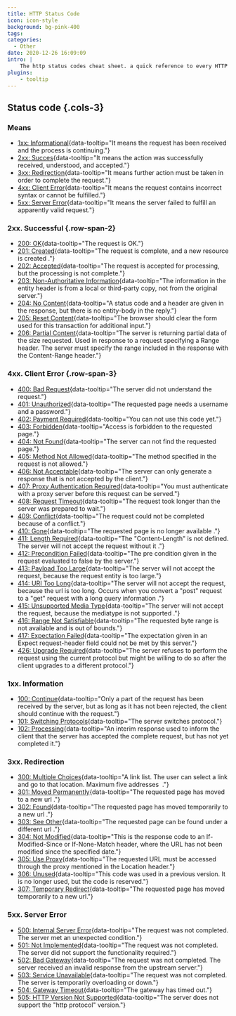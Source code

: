 ```yaml
---
title: HTTP Status Code
icon: icon-style
background: bg-pink-400
tags:
categories:
  - Other
date: 2020-12-26 16:09:09
intro: |
    The http status codes cheat sheet. a quick reference to every HTTP status code.
plugins:
    - tooltip
---
```


Status code {.cols-3}
-----------


### Means 

- [1xx: Informational](#){data-tooltip="It means the request has been received and the process is continuing."}
- [2xx: Succes](#){data-tooltip="It means the action was successfully received, understood, and accepted."}
- [3xx: Redirection](#){data-tooltip="It means further action must be taken in order to complete the request."}
- [4xx: Client Error](#){data-tooltip="It means the request contains incorrect syntax or cannot be fulfilled."}
- [5xx: Server Error](#){data-tooltip="It means the server failed to fulfill an apparently valid request."}



### 2xx. Successful {.row-span-2}
* [200: OK](https://tools.ietf.org/html/rfc7231#section-6.3.1){data-tooltip="The request is OK."}
* [201: Created](https://tools.ietf.org/html/rfc7231#section-6.3.2){data-tooltip="The request is complete, and a new resource is created ."}
* [202: Accepted](https://tools.ietf.org/html/rfc7231#section-6.3.3){data-tooltip="The request is accepted for processing, but the processing is not complete."}
* [203: Non-Authoritative Information](https://tools.ietf.org/html/rfc7231#section-6.3.4){data-tooltip="The information in the entity header is from a local or third-party copy, not from the original server."}
* [204: No Content](https://tools.ietf.org/html/rfc7231#section-6.3.5){data-tooltip="A status code and a header are given in the response, but there is no entity-body in the reply."}
* [205: Reset Content](https://tools.ietf.org/html/rfc7231#section-6.3.6){data-tooltip="The browser should clear the form used for this transaction for additional input."}
* [206: Partial Content](https://tools.ietf.org/html/rfc7233#section-4.1){data-tooltip="The server is returning partial data of the size requested. Used in response to a request specifying a Range header. The server must specify the range included in the response with the Content-Range header."}




### 4xx. Client Error   {.row-span-3}
* [400: Bad Request](https://tools.ietf.org/html/rfc7231#section-6.5.1){data-tooltip="The server did not understand the request."}
* [401: Unauthorized](https://tools.ietf.org/html/rfc7235#section-3.1){data-tooltip="The requested page needs a username and a password."}
* [402: Payment Required](https://tools.ietf.org/html/rfc7231#section-6.5.2){data-tooltip="You can not use this code yet."}
* [403: Forbidden](https://tools.ietf.org/html/rfc7231#section-6.5.3){data-tooltip="Access is forbidden to the requested page."}
* [404: Not Found](https://tools.ietf.org/html/rfc7231#section-6.5.4){data-tooltip="The server can not find the requested page."}
* [405: Method Not Allowed](https://tools.ietf.org/html/rfc7231#section-6.5.5){data-tooltip="The method specified in the request is not allowed."}
* [406: Not Acceptable](https://tools.ietf.org/html/rfc7231#section-6.5.6){data-tooltip="The server can only generate a response that is not accepted by the client."}
* [407: Proxy Authentication Required](https://tools.ietf.org/html/rfc7235#section-3.2){data-tooltip="You must authenticate with a proxy server before this request can be served."}
* [408: Request Timeout](https://tools.ietf.org/html/rfc7231#section-6.5.7){data-tooltip="The request took longer than the server was prepared to wait."}
* [409: Conflict](https://tools.ietf.org/html/rfc7231#section-6.5.8){data-tooltip="The request could not be completed because of a conflict."}
* [410: Gone](https://tools.ietf.org/html/rfc7231#section-6.5.9){data-tooltip="The requested page is no longer available ."}
* [411: Length Required](https://tools.ietf.org/html/rfc7231#section-6.5.10){data-tooltip="The "Content-Length" is not defined. The server will not accept the request without it ."}
* [412: Precondition Failed](https://tools.ietf.org/html/rfc7232#section-4.2){data-tooltip="The pre condition given in the request evaluated to false by the server."}
* [413: Payload Too Large](https://tools.ietf.org/html/rfc7231#section-6.5.11){data-tooltip="The server will not accept the request, because the request entity is too large."}
* [414: URI Too Long](https://tools.ietf.org/html/rfc7231#section-6.5.12){data-tooltip="The server will not accept the request, because the url is too long. Occurs when you convert a "post" request to a "get" request with a long query information ."}
* [415: Unsupported Media Type](https://tools.ietf.org/html/rfc7231#section-6.5.13){data-tooltip="The server will not accept the request, because the mediatype is not supported ."}
* [416: Range Not Satisfiable](https://tools.ietf.org/html/rfc7233#section-4.4){data-tooltip="The requested byte range is not available and is out of bounds."}
* [417: Expectation Failed](https://tools.ietf.org/html/rfc7231#section-6.5.14){data-tooltip="The expectation given in an Expect request-header field could not be met by this server."}
* [426: Upgrade Required](https://tools.ietf.org/html/rfc7231#section-6.5.15){data-tooltip="The server refuses to perform the request using the current protocol but might be willing to do so after the client upgrades to a different protocol."}





### 1xx. Information
* [100: Continue](https://tools.ietf.org/html/rfc7231#section-6.2.1){data-tooltip="Only a part of the request has been received by the server, but as long as it has not been rejected, the client should continue with the request."}
* [101: Switching Protocols](https://tools.ietf.org/html/rfc7231#section-6.2.2){data-tooltip="The server switches protocol."}
* [102: Processing](https://tools.ietf.org/html/rfc2518#section-10.1){data-tooltip="An interim response used to inform the client that the server has accepted the complete request, but has not yet completed it."}




### 3xx. Redirection
* [300: Multiple Choices](https://tools.ietf.org/html/rfc7231#section-6.4.1){data-tooltip="A link list. The user can select a link and go to that location. Maximum five addresses  ."}
* [301: Moved Permanently](https://tools.ietf.org/html/rfc7231#section-6.4.2){data-tooltip="The requested page has moved to a new url ."}
* [302: Found](https://tools.ietf.org/html/rfc7231#section-6.4.3){data-tooltip="The requested page has moved temporarily to a new url ."}
* [303: See Other](https://tools.ietf.org/html/rfc7231#section-6.4.4){data-tooltip="The requested page can be found under a different url ."}
* [304: Not Modified](https://tools.ietf.org/html/rfc7232#section-4.1){data-tooltip="This is the response code to an If-Modified-Since or If-None-Match header, where the URL has not been modified since the specified date."}
* [305: Use Proxy](https://tools.ietf.org/html/rfc7231#section-6.4.5){data-tooltip="The requested URL must be accessed through the proxy mentioned in the Location header."}
* [306: Unused](https://tools.ietf.org/html/rfc7231#section-6.4.6){data-tooltip="This code was used in a previous version. It is no longer used, but the code is reserved."}
* [307: Temporary Redirect](https://tools.ietf.org/html/rfc7231#section-6.4.7){data-tooltip="The requested page has moved temporarily to a new url."}


### 5xx. Server Error
* [500: Internal Server Error](https://tools.ietf.org/html/rfc7231#section-6.6.1){data-tooltip="The request was not completed. The server met an unexpected condition."}
* [501: Not Implemented](https://tools.ietf.org/html/rfc7231#section-6.6.2){data-tooltip="The request was not completed. The server did not support the functionality required."}
* [502: Bad Gateway](https://tools.ietf.org/html/rfc7231#section-6.6.3){data-tooltip="The request was not completed. The server received an invalid response from the upstream server."}
* [503: Service Unavailable](https://tools.ietf.org/html/rfc7231#section-6.6.4){data-tooltip="The request was not completed. The server is temporarily overloading or down."}
* [504: Gateway Timeout](https://tools.ietf.org/html/rfc7231#section-6.6.5){data-tooltip="The gateway has timed out."}
* [505: HTTP Version Not Supported](https://tools.ietf.org/html/rfc7231#section-6.6.6){data-tooltip="The server does not support the "http protocol" version."}

